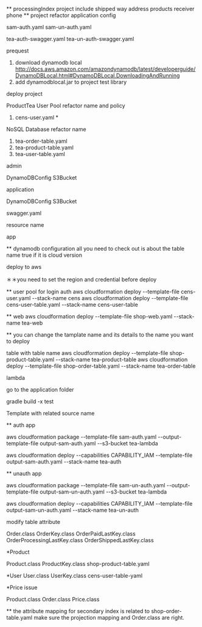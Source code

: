 ** processingIndex project include shipped way address  products receiver phone
** project refactor 
  application config
  
  sam-auth.yaml 
  sam-un-auth.yaml
  
  tea-auth-swagger.yaml
  tea-un-auth-swagger.yaml

prequest 

1. download dynamodb local 
 http://docs.aws.amazon.com/amazondynamodb/latest/developerguide/DynamoDBLocal.html#DynamoDBLocal.DownloadingAndRunning
2. add dynamodblocal.jar to project test library


deploy project

ProductTea
User Pool refactor name and policy
1. cens-user.yaml *

NoSQL Database refactor name

1. tea-order-table.yaml 
2. tea-product-table.yaml
3. tea-user-table.yaml

admin

DynamoDBConfig
S3Bucket

application

DynamoDBConfig
S3Bucket


swagger.yaml

resource name

app

** dynamodb configuration
all you need to check out is about the table name
true if it is cloud version


deploy to aws 

＊＊you need to set the region and credential before deploy 

** 
user pool for login auth
aws cloudformation deploy --template-file cens-user.yaml --stack-name cens
aws cloudformation deploy --template-file cens-user-table.yaml --stack-name cens-user-table

**
web 
aws cloudformation deploy --template-file shop-web.yaml --stack-name tea-web
 
** you can change the tamplate name and its details to the name you want to deploy

table with table name
aws cloudformation deploy --template-file shop-product-table.yaml --stack-name tea-product-table
aws cloudformation deploy --template-file shop-order-table.yaml --stack-name tea-order-table

lambda

go to the application folder

gradle build -x test 

Template with related source name

** auth app 

aws cloudformation package --template-file sam-auth.yaml --output-template-file output-sam-auth.yaml --s3-bucket tea-lambda

aws cloudformation deploy --capabilities CAPABILITY_IAM --template-file output-sam-auth.yaml --stack-name tea-auth

** unauth app

aws cloudformation package --template-file sam-un-auth.yaml --output-template-file output-sam-un-auth.yaml --s3-bucket tea-lambda

aws cloudformation deploy --capabilities CAPABILITY_IAM --template-file output-sam-un-auth.yaml --stack-name tea-un-auth


modify table attribute

Order.class OrderKey.class OrderPaidLastKey.class OrderProcessingLastKey.class OrderShippedLastKey.class 

*Product

Product.class ProductKey.class
shop-product-table.yaml

*User
User.class UserKey.class
cens-user-table-yaml

*Price issue

Product.class Order.class
Price.class 

** the attribute mapping for secondary index is related to shop-order-table.yaml
make sure the projection mapping and Order.class are right.
